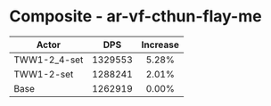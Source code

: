 # Composite - ar-vf-cthun-flay-me
| Actor | DPS | Increase |
|---|:---:|:---:|
|TWW1-2_4-set|1329553|5.28%|
|TWW1-2-set|1288241|2.01%|
|Base|1262919|0.00%|
